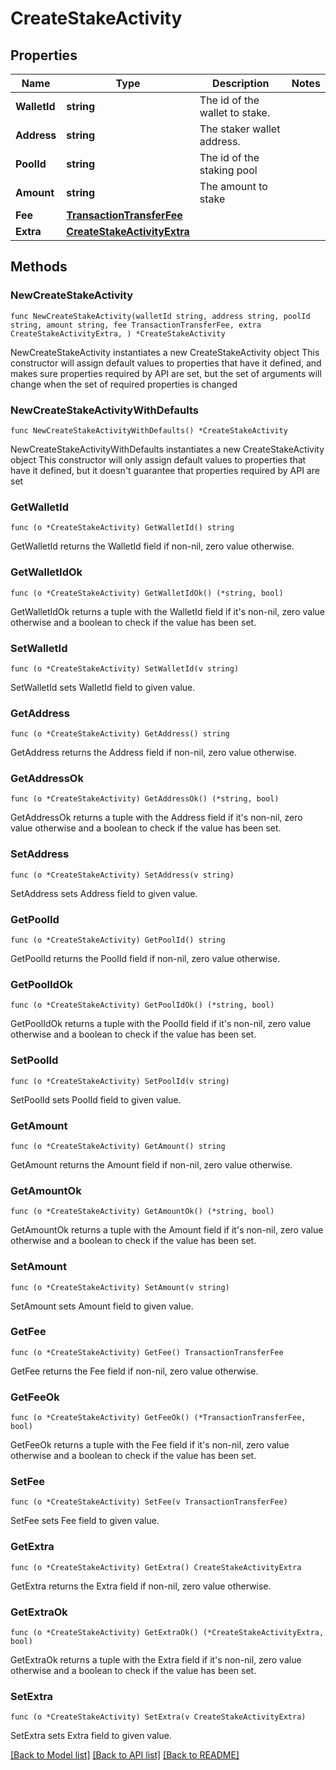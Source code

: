 # CreateStakeActivity

## Properties

Name | Type | Description | Notes
------------ | ------------- | ------------- | -------------
**WalletId** | **string** | The id of the wallet to stake. | 
**Address** | **string** | The staker wallet address. | 
**PoolId** | **string** | The id of the staking pool | 
**Amount** | **string** | The amount to stake | 
**Fee** | [**TransactionTransferFee**](TransactionTransferFee.md) |  | 
**Extra** | [**CreateStakeActivityExtra**](CreateStakeActivityExtra.md) |  | 

## Methods

### NewCreateStakeActivity

`func NewCreateStakeActivity(walletId string, address string, poolId string, amount string, fee TransactionTransferFee, extra CreateStakeActivityExtra, ) *CreateStakeActivity`

NewCreateStakeActivity instantiates a new CreateStakeActivity object
This constructor will assign default values to properties that have it defined,
and makes sure properties required by API are set, but the set of arguments
will change when the set of required properties is changed

### NewCreateStakeActivityWithDefaults

`func NewCreateStakeActivityWithDefaults() *CreateStakeActivity`

NewCreateStakeActivityWithDefaults instantiates a new CreateStakeActivity object
This constructor will only assign default values to properties that have it defined,
but it doesn't guarantee that properties required by API are set

### GetWalletId

`func (o *CreateStakeActivity) GetWalletId() string`

GetWalletId returns the WalletId field if non-nil, zero value otherwise.

### GetWalletIdOk

`func (o *CreateStakeActivity) GetWalletIdOk() (*string, bool)`

GetWalletIdOk returns a tuple with the WalletId field if it's non-nil, zero value otherwise
and a boolean to check if the value has been set.

### SetWalletId

`func (o *CreateStakeActivity) SetWalletId(v string)`

SetWalletId sets WalletId field to given value.


### GetAddress

`func (o *CreateStakeActivity) GetAddress() string`

GetAddress returns the Address field if non-nil, zero value otherwise.

### GetAddressOk

`func (o *CreateStakeActivity) GetAddressOk() (*string, bool)`

GetAddressOk returns a tuple with the Address field if it's non-nil, zero value otherwise
and a boolean to check if the value has been set.

### SetAddress

`func (o *CreateStakeActivity) SetAddress(v string)`

SetAddress sets Address field to given value.


### GetPoolId

`func (o *CreateStakeActivity) GetPoolId() string`

GetPoolId returns the PoolId field if non-nil, zero value otherwise.

### GetPoolIdOk

`func (o *CreateStakeActivity) GetPoolIdOk() (*string, bool)`

GetPoolIdOk returns a tuple with the PoolId field if it's non-nil, zero value otherwise
and a boolean to check if the value has been set.

### SetPoolId

`func (o *CreateStakeActivity) SetPoolId(v string)`

SetPoolId sets PoolId field to given value.


### GetAmount

`func (o *CreateStakeActivity) GetAmount() string`

GetAmount returns the Amount field if non-nil, zero value otherwise.

### GetAmountOk

`func (o *CreateStakeActivity) GetAmountOk() (*string, bool)`

GetAmountOk returns a tuple with the Amount field if it's non-nil, zero value otherwise
and a boolean to check if the value has been set.

### SetAmount

`func (o *CreateStakeActivity) SetAmount(v string)`

SetAmount sets Amount field to given value.


### GetFee

`func (o *CreateStakeActivity) GetFee() TransactionTransferFee`

GetFee returns the Fee field if non-nil, zero value otherwise.

### GetFeeOk

`func (o *CreateStakeActivity) GetFeeOk() (*TransactionTransferFee, bool)`

GetFeeOk returns a tuple with the Fee field if it's non-nil, zero value otherwise
and a boolean to check if the value has been set.

### SetFee

`func (o *CreateStakeActivity) SetFee(v TransactionTransferFee)`

SetFee sets Fee field to given value.


### GetExtra

`func (o *CreateStakeActivity) GetExtra() CreateStakeActivityExtra`

GetExtra returns the Extra field if non-nil, zero value otherwise.

### GetExtraOk

`func (o *CreateStakeActivity) GetExtraOk() (*CreateStakeActivityExtra, bool)`

GetExtraOk returns a tuple with the Extra field if it's non-nil, zero value otherwise
and a boolean to check if the value has been set.

### SetExtra

`func (o *CreateStakeActivity) SetExtra(v CreateStakeActivityExtra)`

SetExtra sets Extra field to given value.



[[Back to Model list]](../README.md#documentation-for-models) [[Back to API list]](../README.md#documentation-for-api-endpoints) [[Back to README]](../README.md)



